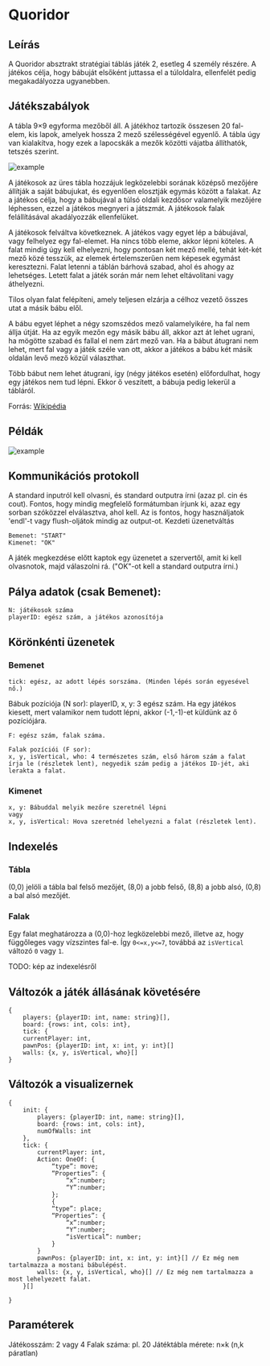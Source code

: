 # Quoridor

## Leírás

A Quoridor absztrakt stratégiai táblás játék 2, esetleg 4 személy részére. A játékos célja, hogy bábuját elsőként juttassa el a túloldalra, ellenfelét pedig megakadályozza ugyanebben.

## Játékszabályok

A tábla 9×9 egyforma mezőből áll. A játékhoz tartozik összesen 20 fal-elem, kis lapok, amelyek hossza 2 mező szélességével egyenlő. A tábla úgy van kialakítva, hogy ezek a lapocskák a mezők közötti vájatba állíthatók, tetszés szerint.

![example](https://upload.wikimedia.org/wikipedia/commons/e/ef/Quidor_Wall.jpg)

A játékosok az üres tábla hozzájuk legközelebbi sorának középső mezőjére állítják a saját bábujukat, és egyenlően elosztják egymás között a falakat. Az a játékos célja, hogy a bábujával a túlsó oldali kezdősor valamelyik mezőjére léphessen, ezzel a játékos megnyeri a játszmát. A játékosok falak felállításával akadályozzák ellenfelüket.

A játékosok felváltva következnek. A játékos vagy egyet lép a bábujával, vagy felhelyez egy fal-elemet. Ha nincs több eleme, akkor lépni köteles. A falat mindig úgy kell elhelyezni, hogy pontosan két mező mellé, tehát két-két mező közé tesszük, az elemek értelemszerűen nem képesek egymást keresztezni. Falat letenni a táblán bárhová szabad, ahol és ahogy az lehetséges. Letett falat a játék során már nem lehet eltávolítani vagy áthelyezni.

Tilos olyan falat felépíteni, amely teljesen elzárja a célhoz vezető összes utat a másik bábu elől.

A bábu egyet léphet a négy szomszédos mező valamelyikére, ha fal nem állja útját. Ha az egyik mezőn egy másik bábu áll, akkor azt át lehet ugrani, ha mögötte szabad és fallal el nem zárt mező van. Ha a bábut átugrani nem lehet, mert fal vagy a játék széle van ott, akkor a játékos a bábu két másik oldalán levő mező közül választhat.

Több bábut nem lehet átugrani, így (négy játékos esetén) előfordulhat, hogy egy játékos nem tud lépni. Ekkor ő veszített, a bábuja pedig lekerül a tábláról.

Forrás: [Wikipédia](https://hu.wikipedia.org/wiki/Quoridor)

## Példák

![example](https://upload.wikimedia.org/wikipedia/commons/thumb/2/26/Quoridor%2C_mogelijke_zetten.jpg/347px-Quoridor%2C_mogelijke_zetten.jpg)

## Kommunikációs protokoll

A standard inputról kell olvasni, és standard outputra írni (azaz pl. cin és cout).
Fontos, hogy mindig megfelelő formátumban írjunk ki, azaz egy sorban szóközzel elválasztva, ahol kell.
Az is fontos, hogy használjatok 'endl'-t vagy flush-oljátok mindig az output-ot.
Kezdeti üzenetváltás

    Bemenet: "START"
    Kimenet: "OK"

A játék megkezdése előtt kaptok egy üzenetet a szervertől, amit ki kell olvasnotok, majd válaszolni rá.
("OK"-ot kell a standard outputra írni.)

## Pálya adatok (csak Bemenet):

    N: játékosok száma
    playerID: egész szám, a játékos azonosítója

## Körönkénti üzenetek

### Bemenet

    tick: egész, az adott lépés sorszáma. (Minden lépés során egyesével nő.)

Bábuk pozíciója (N sor):
playerID, x, y: 3 egész szám. Ha egy játékos kiesett, mert valamikor nem tudott lépni, akkor (-1,-1)-et küldünk az ő pozíciójára.

    F: egész szám, falak száma.

    Falak pozíciói (F sor):
    x, y, isVertical, who: 4 természetes szám, első három szám a falat írja le (részletek lent), negyedik szám pedig a játékos ID-jét, aki lerakta a falat.

### Kimenet

    x, y: Bábuddal melyik mezőre szeretnél lépni
    vagy
    x, y, isVertical: Hova szeretnéd lehelyezni a falat (részletek lent).

## Indexelés

### Tábla
(0,0) jelöli a tábla bal felső mezőjét, (8,0) a jobb felső, (8,8) a jobb alsó, (0,8) a bal alsó mezőjét.

### Falak
Egy falat meghatározza a (0,0)-hoz legközelebbi mező, illetve az, hogy függőleges vagy vízszintes fal-e. Így `0<=x,y<=7`, továbbá az `isVertical` változó `0` vagy `1`.

TODO: kép az indexelésről

## Változók a játék állásának követésére
    {
        players: {playerID: int, name: string}[],
        board: {rows: int, cols: int},
        tick: {
        currentPlayer: int,
        pawnPos: {playerID: int, x: int, y: int}[]
        walls: {x, y, isVertical, who}[]
    }

## Változók a visualizernek

    {
        init: {
            players: {playerID: int, name: string}[],
            board: {rows: int, cols: int},
            numOfWalls: int
        },
        tick: {
            currentPlayer: int,
            Action: OneOf: {
                “type”: move;
                “Properties”: {
                    “x”:number;
                    “Y”:number;
                };
                {
                “type”: place;
                “Properties”: {
                    “x”:number;
                    “Y”:number;
                    “isVertical”: number;
                }
            }
            pawnPos: {playerID: int, x: int, y: int}[] // Ez még nem tartalmazza a mostani bábulépést.
            walls: {x, y, isVertical, who}[] // Ez még nem tartalmazza a most lehelyezett falat.
        }[]

    }

## Paraméterek

Játékosszám: 2 vagy 4
Falak száma: pl. 20
Játéktábla mérete: n×k (n,k páratlan)
